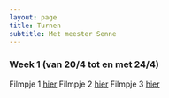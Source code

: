 ```yaml
---
layout: page
title: Turnen
subtitle: Met meester Senne
---
```


### Week 1 (van 20/4 tot en met 24/4)

Filmpje 1 [hier](https://CloudStation-BJ-IT.fr.quickconnect.to/vs/sharing/h0nQJRsq#!aG9tZV92aWRlby0yOA==)
Filmpje 2 [hier](https://CloudStation-BJ-IT.fr.quickconnect.to/vs/sharing/h0nQJRsq#!aG9tZV92aWRlby0yOQ==)
Filmpje 3 [hier](https://CloudStation-BJ-IT.fr.quickconnect.to/vs/sharing/h0nQJRsq#!aG9tZV92aWRlby0zMA==)
